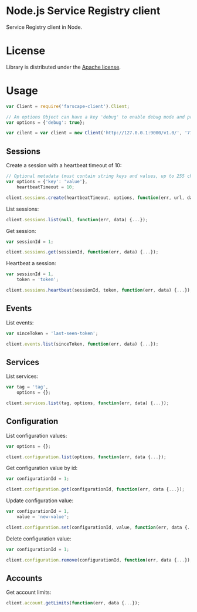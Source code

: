 # Node.js Service Registry client

Service Registry client in Node.

# License

Library is distributed under the [Apache license](http://www.apache.org/licenses/LICENSE-2.0.html).

# Usage

```Javascript
var Client = require('farscape-client').Client;

// An options Object can have a key 'debug' to enable debug mode and print log messages:
var options = {'debug': true};

var cilent = var client = new Client('http://127.0.0.1:9000/v1.0/', '7777', 'dev', options);
```

## Sessions

Create a session with a heartbeat timeout of 10:

```Javascript
// Optional metadata (must contain string keys and values, up to 255 chars)
var options = {'key': 'value'},
    heartbeatTimeout = 10;

client.sessions.create(heartbeatTimeout, options, function(err, url, data) {...});
```

List sessions:

```Javascript
client.sessions.list(null, function(err, data) {...});
```

Get session:

```Javascript
var sessionId = 1;

client.sessions.get(sessionId, function(err, data) {...});
```

Heartbeat a session:

```Javascript
var sessionId = 1,
    token = 'token';

client.sessions.heartbeat(sessionId, token, function(err, data) {...});
```

## Events

List events:

```Javascript
var sinceToken = 'last-seen-token';

client.events.list(sinceToken, function(err, data) {...});
```

## Services

List services:

```Javascript
var tag = 'tag',
    options = {};

client.services.list(tag, options, function(err, data) {...});
```

## Configuration

List configuration values:

```Javascript
var options = {};

client.configuration.list(options, function(err, data {...});
```

Get configuration value by id:

```Javascript
var configurationId = 1;

client.configuration.get(configurationId, function(err, data {...});
```

Update configuration value:

```Javascript
var configurationId = 1,
    value = 'new-value';

client.configuration.set(configurationId, value, function(err, data {...});
```

Delete configuration value:

```Javascript
var configurationId = 1;

client.configuration.remove(configurationId, function(err, data {...});
```

## Accounts

Get account limits:

```Javascript
client.account.getLimits(function(err, data {...});
```
